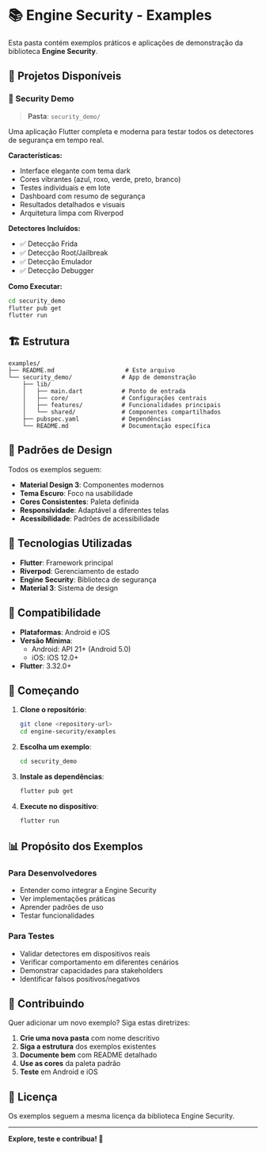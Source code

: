 # 📚 Engine Security - Examples

Esta pasta contém exemplos práticos e aplicações de demonstração da biblioteca **Engine Security**.

## 🎯 Projetos Disponíveis

### 🔐 Security Demo
> **Pasta**: `security_demo/`

Uma aplicação Flutter completa e moderna para testar todos os detectores de segurança em tempo real.

**Características:**
- Interface elegante com tema dark
- Cores vibrantes (azul, roxo, verde, preto, branco)
- Testes individuais e em lote
- Dashboard com resumo de segurança
- Resultados detalhados e visuais
- Arquitetura limpa com Riverpod

**Detectores Incluídos:**
- ✅ Detecção Frida
- ✅ Detecção Root/Jailbreak
- ✅ Detecção Emulador
- ✅ Detecção Debugger

**Como Executar:**
```bash
cd security_demo
flutter pub get
flutter run
```

## 🏗️ Estrutura

```
examples/
├── README.md                    # Este arquivo
└── security_demo/              # App de demonstração
    ├── lib/
    │   ├── main.dart           # Ponto de entrada
    │   ├── core/               # Configurações centrais
    │   ├── features/           # Funcionalidades principais
    │   └── shared/             # Componentes compartilhados
    ├── pubspec.yaml            # Dependências
    └── README.md               # Documentação específica
```

## 🎨 Padrões de Design

Todos os exemplos seguem:
- **Material Design 3**: Componentes modernos
- **Tema Escuro**: Foco na usabilidade
- **Cores Consistentes**: Paleta definida
- **Responsividade**: Adaptável a diferentes telas
- **Acessibilidade**: Padrões de acessibilidade

## 🔧 Tecnologias Utilizadas

- **Flutter**: Framework principal
- **Riverpod**: Gerenciamento de estado
- **Engine Security**: Biblioteca de segurança
- **Material 3**: Sistema de design

## 📱 Compatibilidade

- **Plataformas**: Android e iOS
- **Versão Mínima**: 
  - Android: API 21+ (Android 5.0)
  - iOS: iOS 12.0+
- **Flutter**: 3.32.0+

## 🚀 Começando

1. **Clone o repositório**:
   ```bash
   git clone <repository-url>
   cd engine-security/examples
   ```

2. **Escolha um exemplo**:
   ```bash
   cd security_demo
   ```

3. **Instale as dependências**:
   ```bash
   flutter pub get
   ```

4. **Execute no dispositivo**:
   ```bash
   flutter run
   ```

## 📊 Propósito dos Exemplos

### Para Desenvolvedores
- Entender como integrar a Engine Security
- Ver implementações práticas
- Aprender padrões de uso
- Testar funcionalidades

### Para Testes
- Validar detectores em dispositivos reais
- Verificar comportamento em diferentes cenários
- Demonstrar capacidades para stakeholders
- Identificar falsos positivos/negativos

## 🤝 Contribuindo

Quer adicionar um novo exemplo? Siga estas diretrizes:

1. **Crie uma nova pasta** com nome descritivo
2. **Siga a estrutura** dos exemplos existentes
3. **Documente bem** com README detalhado
4. **Use as cores** da paleta padrão
5. **Teste** em Android e iOS

## 📝 Licença

Os exemplos seguem a mesma licença da biblioteca Engine Security.

---

**Explore, teste e contribua! 🎉** 